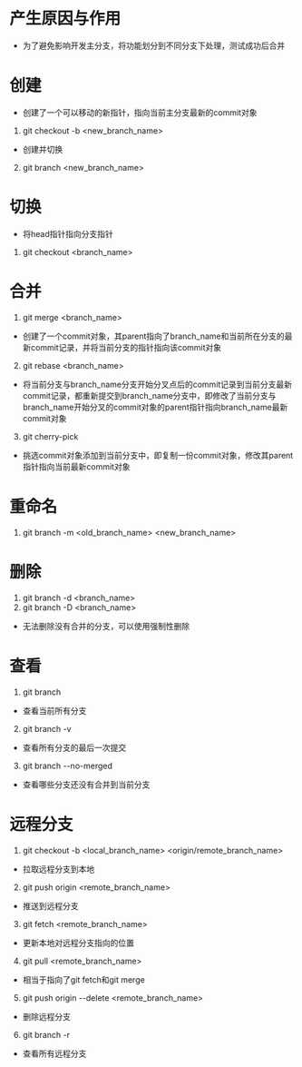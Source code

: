 # 产生原因与作用
- 为了避免影响开发主分支，将功能划分到不同分支下处理，测试成功后合并

# 创建
- 创建了一个可以移动的新指针，指向当前主分支最新的commit对象
1. git checkout -b <new_branch_name>
  - 创建并切换
2. git branch <new_branch_name>

# 切换
- 将head指针指向分支指针
1. git checkout <branch_name>

# 合并
1. git merge <branch_name>
  - 创建了一个commit对象，其parent指向了branch_name和当前所在分支的最新commit记录，并将当前分支的指针指向该commit对象
2. git rebase <branch_name>
  - 将当前分支与branch_name分支开始分叉点后的commit记录到当前分支最新commit记录，都重新提交到branch_name分支中，即修改了当前分支与branch_name开始分叉的commit对象的parent指针指向branch_name最新commit对象
3. git cherry-pick <commit-hash>
  - 挑选commit对象添加到当前分支中，即复制一份commit对象，修改其parent指针指向当前最新commit对象

# 重命名
1. git branch -m <old_branch_name> <new_branch_name>

# 删除
1. git branch -d <branch_name>
2. git branch -D <branch_name>
  - 无法删除没有合并的分支，可以使用强制性删除

# 查看
1. git branch
  - 查看当前所有分支
2. git branch -v
  - 查看所有分支的最后一次提交
3. git branch --no-merged
  - 查看哪些分支还没有合并到当前分支

# 远程分支
1. git checkout -b <local_branch_name> <origin/remote_branch_name>
  - 拉取远程分支到本地
2. git push origin <remote_branch_name>
  - 推送到远程分支
3. git fetch <remote_branch_name>
  - 更新本地对远程分支指向的位置
4. git pull <remote_branch_name>
  - 相当于指向了git fetch和git merge
5. git push origin --delete <remote_branch_name>
  - 删除远程分支
6. git branch -r
  - 查看所有远程分支